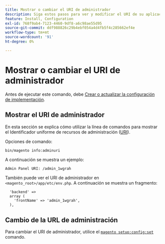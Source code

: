 ```yaml
---
title: Mostrar o cambiar el URI de administrador
description: Siga estos pasos para ver y modificar el URI de su aplicación de administración de Adobe Commerce.
feature: Install, Configuration
exl-id: 768f9ab4-7123-4460-9df8-a6c98ae55d95
source-git-commit: ddf988826c29b4ebf054a4d4fb5f4c285662ef4e
workflow-type: tm+mt
source-wordcount: '91'
ht-degree: 0%

---
```


# Mostrar o cambiar el URI de administrador

Antes de ejecutar este comando, debe [Crear o actualizar la configuración de implementación](deployment.md).

## Mostrar el URI de administrador

En esta sección se explica cómo utilizar la línea de comandos para mostrar el Identificador uniforme de recursos de administración ([URI](https://www.w3.org/Protocols/rfc2616/rfc2616-sec3.html#sec3.2)).

Opciones de comando:

```bash
bin/magento info:adminuri
```

A continuación se muestra un ejemplo:

```terminal
Admin Panel URI: /admin_1wgrah
```

También puede ver el URI de administrador en `<magento_root>/app/etc/env.php`. A continuación se muestra un fragmento:

```php?start_inline=1
  'backend' =>
  array (
    'frontName' => 'admin_1wgrah',
  ),
```

## Cambio de la URL de administración

Para cambiar el URI de administrador, utilice el [`magento setup:config:set`](deployment.md) comando.
